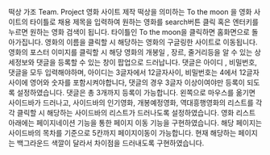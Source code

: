 떡상 가조 Team. Project 영화 사이트 제작
떡상을 의미하는 To the moon 을 영화 사이트의 타이틀로 채용
제목을 입력하여 원하는 영화를 search버튼 클릭 혹은 엔터키를 누르면 원하는 영화 검색이 됩니다.
타이틀인 To the moon을 클릭하면 홈화면으로 돌아가집니다.
영화의 이름을 클릭할 시 해당하는 영화의 구글링한 사이트로 이동됩니다.
영화의 포스터 이미지를 클릭할 시 해당 영화의 개봉일 , 장르, 줄거리등을 알 수 있는 상세정보와 댓글을 등록할 수 있는 창이 팝업으로 드러납니다.
댓글은 아이디 , 비밀번호, 댓글을 모두 입력해야하며, 
아이디는 3글자에서 12글자사이, 비밀번호는 4에서 12글자사이에 영어와 숫자를 포함시켜야합니다, 댓글의 경우 3글자 이상이여야만 등록이 되도록 설정하였습니다.
댓글은 총 3개까지 등록이 가능합니다.
왼쪽으로 마우스를 옮기면 사이드바가 드러나고, 사이드바의 인기영화, 개봉예정영화, 역대흥행영화의 리스트를 각각 클릭할 시 해당하는 사이드바의 리스트가 드러나도록 설정하였습니다.
영화 리스트 아래에는 페이지네이션 기능을 통한 페이지 이동 기능을 구현하였습니다. 해당 페이지는 사이드바의 목차를 기준으로 5칸까지 페이지이동이 가능합니다.
현재 해당하는 페이지는 백그라운드 색깔이 달라서 차이점을 드러내도록 구현하였습니다.
